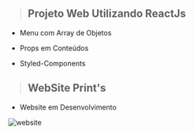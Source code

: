 >## Projeto Web Utilizando ReactJs

* Menu com Array de Objetos

* Props em Conteúdos

* Styled-Components


>## WebSite Print's

* Website em Desenvolvimento

![website](https://user-images.githubusercontent.com/53240137/75717713-6b27ee80-5cb0-11ea-8e59-4e8af45d9f9e.png)
